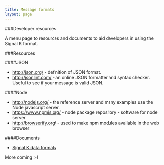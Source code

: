 ```yaml
---
title: Message formats
layout: page
---
```


###Developer resources

A menu page to resources and documents to aid developers in using the Signal K format.

###Resources

####JSON
* http://json.org/ - definition of JSON format.
* http://jsonlint.com/ - an online JSON formatter and syntax checker. Useful to see if your message is valid JSON.

####Node
* http://nodejs.org/ - the reference server and many examples use the Node javascript server.
* https://www.npmjs.org/ - node package repository - software for node server
* http://browserify.org/ - used to make npm modules available in the web browser

####Documents

* [Signal K data formats](./messageFormat.html)

More coming :-)